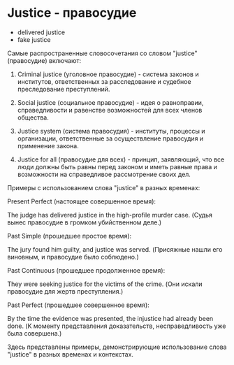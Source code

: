 # Justice - правосудие

- delivered justice
- fake justice

Самые распространенные словосочетания со словом "justice" (правосудие) включают:

1. Criminal justice (уголовное правосудие) - система законов и институтов, ответственных за расследование и судебное преследование преступлений.

2. Social justice (социальное правосудие) - идея о равноправии, справедливости и равенстве возможностей для всех членов общества.

3. Justice system (система правосудия) - институты, процессы и организации, ответственные за осуществление правосудия и применение закона.

4. Justice for all (правосудие для всех) - принцип, заявляющий, что все люди должны быть равны перед законом и иметь равные права и возможности на справедливое рассмотрение своих дел.

Примеры с использованием слова "justice" в разных временах:

Present Perfect (настоящее совершенное время):

The judge has delivered justice in the high-profile murder case. (Судья вынес правосудие в громком убийственном деле.)

Past Simple (прошедшее простое время):

The jury found him guilty, and justice was served. (Присяжные нашли его виновным, и правосудие было соблюдено.)

Past Continuous (прошедшее продолженное время):

They were seeking justice for the victims of the crime. (Они искали правосудие для жертв преступления.)

Past Perfect (прошедшее совершенное время):

By the time the evidence was presented, the injustice had already been done. (К моменту представления доказательств, несправедливость уже была совершена.)

Здесь представлены примеры, демонстрирующие использование слова "justice" в разных временах и контекстах.
